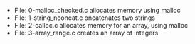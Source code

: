 * File: 0-malloc_checked.c allocates memory using malloc
* File: 1-string_nconcat.c oncatenates two strings
* File: 2-calloc.c allocates memory for an array, using malloc
* File: 3-array_range.c creates an array of integers
